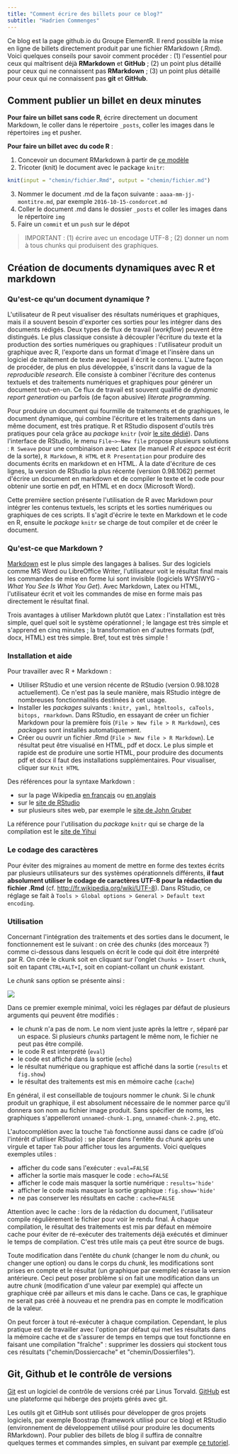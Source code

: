 ```yaml
---
title: "Comment écrire des billets pour ce blog?"
subtitle: "Hadrien Commenges"
---
```




Ce blog est la page github.io du Groupe ElementR. Il rend possible la mise en ligne de billets directement produit par une fichier RMarkdown (.Rmd). Voici quelques conseils pour savoir comment procéder : (1) l'essentiel pour ceux qui maîtrisent déjà **RMarkdown** et **GitHub** ; (2) un point plus détaillé pour ceux qui ne connaissent pas **RMarkdown** ; (3) un point plus détaillé pour ceux qui ne connaissent pas **git** et **GitHub**.

## Comment publier un billet en deux minutes

**Pour faire un billet sans code R**, écrire directement un document Markdown, le coller dans le répertoire `_posts`, coller les images dans le répertoires `img` et pusher.

**Pour faire un billet avec du code R** :

1. Concevoir un document RMarkdown à partir de [ce modèle](https://github.com/Groupe-ElementR/Groupe-ElementR.github.io/blob/master/owndata/Template.Rmd)
2. Tricoter (knit) le document avec le package `knitr`:


```r
knit(input = "chemin/fichier.Rmd", output = "chemin/fichier.md")
```

3. Nommer le document .md de la façon suivante : `aaaa-mm-jj-montitre.md`, par exemple `2016-10-15-condorcet.md`
3. Coller le document .md dans le dossier `_posts` et coller les images dans le répertoire `img`
4. Faire un `commit` et un `push` sur le dépot

> IMPORTANT : (1) écrire avec un encodage UTF-8 ; (2) donner un nom à tous chunks qui produisent des graphiques.


## Création de documents dynamiques avec R et markdown

### Qu'est-ce qu'un document dynamique ? 

L'utilisateur de R peut visualiser des résultats numériques et graphiques, mais il a souvent besoin d'exporter ces sorties pour les intégrer dans des documents rédigés. Deux types de flux de travail (*workflow*) peuvent être distingués. Le plus classique consiste à découpler l'écriture du texte et la production des sorties numériques ou graphiques : l'utilisateur produit un graphique avec R, l'exporte dans un format d'image et l'insère dans un logiciel de traitement de texte avec lequel il écrit le contenu. L'autre façon de procéder, de plus en plus développée, s'inscrit dans la vague de la *reproducible research*. Elle consiste à combiner l'écriture des contenus textuels et des traitements numériques et graphiques pour générer un document tout-en-un. Ce flux de travail est souvent qualifié de *dynamic report generation* ou parfois (de façon abusive) *literate programming*.

Pour produire un document qui fourmille de traitements et de graphiques, le document dynamique, qui combine l'écriture et les traitements dans un même document, est très pratique. R et RStudio disposent d'outils très pratiques pour cela grâce au *package* `knitr` (voir [le site dédié](http://yihui.name/knitr)). Dans l'interface de RStudio, le menu `File~>~New file` propose plusieurs solutions : `R Sweave` pour une combinaison avec Latex (le manuel *R et espace* est écrit de la sorte), `R Markdown`, `R HTML` et `R Presentation` pour produire des documents écrits en markdown et en HTML. À la date d'écriture de ces lignes, la version de RStudio la plus récente (version 0.98.1062) permet d'écrire un document en markdown et de compiler le texte et le code pour obtenir une sortie en pdf, en HTML et en docx (Microsoft Word).

Cette première section présente l'utilisation de R avec Markdown pour intégrer les contenus textuels, les scripts et les sorties numériques ou graphiques de ces scripts. Il s'agit d'écrire le texte en Markdown et le code en R, ensuite le *package* `knitr` se charge de tout compiler et de créer le document.


### Qu'est-ce que Markdown ?

[Markdown](https://fr.wikipedia.org/wiki/Markdown) est le plus simple des langages à balises. Sur des logiciels comme MS Word ou LibreOffice Writer, l'utilisateur voit le résultat final mais les commandes de mise en forme lui sont invisible (logiciels WYSIWYG - *What You See Is What You Get*). Avec Markdown, Latex ou HTML, l'utilisateur écrit et voit les commandes de mise en forme mais pas directement le résultat final.

Trois avantages à utiliser Markdown plutôt que Latex : l'installation est très simple, quel quel soit le système opérationnel ; le langage est très simple et s'apprend en cinq minutes ; la transformation en d'autres formats (pdf, docx, HTML) est très simple. Bref, tout est très simple !



### Installation et aide

Pour travailler avec R + Markdown :

- Utiliser RStudio et une version récente de RStudio (version 0.98.1028 actuellement). Ce n'est pas la seule manière, mais RStudio intègre de nombreuses fonctionnalités destinées à cet usage.
- Installer les *packages* suivants : `knitr, yaml, htmltools, caTools, bitops, rmarkdown`. Dans RStudio, en essayant de créer un fichier Markdown pour la première fois (`File > New file > R Markdown`), ces *packages* sont installés automatiquement.
- Créer ou ouvrir un fichier .Rmd (`File > New file > R Markdown`). Le résultat peut être visualisé en HTML, pdf et docx. Le plus simple et rapide est de produire une sortie HTML, pour produire des documents pdf et docx il faut des installations supplémentaires. Pour visualiser, cliquer sur `Knit HTML`

Des références pour la syntaxe Markdown : 

- sur la page Wikipedia [en français](https://fr.wikipedia.org/wiki/Markdown) ou [en anglais](https://en.wikipedia.org/wiki/Markdown)
- sur le [site de RStudio](http://rmarkdown.rstudio.com)
- sur plusieurs sites web, par exemple le [site de John Gruber](http://daringfireball.net/projects/markdown/syntax)

La référence pour l'utilisation du *package* `knitr` qui se charge de la compilation est le [site de Yihui](http://yihui.name/knitr/options)


### Le codage des caractères

Pour éviter des migraines au moment de mettre en forme des textes écrits par plusieurs utilisateurs sur des systèmes opérationnels différents, **il faut absolument utiliser le codage de caractères UTF-8 pour la rédaction du fichier .Rmd** (cf. <http://fr.wikipedia.org/wiki/UTF-8>). Dans RStudio, ce réglage se fait à `Tools > Global options > General > Default text encoding`. 


### Utilisation


Concernant l'intégration des traitements et des sorties dans le document, le fonctionnement est le suivant : on crée des *chunks* (des morceaux ?) comme ci-dessous dans lesquels on écrit le code qui doit être interprété par R. On crée le ckunk soit en cliquant sur l'onglet `Chunks > Insert chunk`, soit en tapant `CTRL+ALT+I`, soit en copiant-collant un *chunk* existant.

Le *chunk* sans option se présente ainsi :

![](/img/ScreenShotChunk.png")

Dans ce premier exemple minimal, voici les réglages par défaut de plusieurs arguments qui peuvent être modifiés :

- le *chunk* n'a pas de nom. Le nom vient juste après la lettre `r`, séparé par un espace. Si plusieurs *chunks* partagent le même nom, le fichier ne peut pas être compilé.
- le code R est interprété (`eval`)
- le code est affiché dans la sortie (`echo`)
- le résultat numérique ou graphique est affiché dans la sortie (`results` et `fig.show`)
- le résultat des traitements est mis en mémoire cache (`cache`)

En général, il est conseillable de toujours nommer le *chunk*. Si le *chunk* produit un graphique, il est absolument nécessaire de le nommer parce qu'il donnera son nom au fichier image produit. Sans spécifier de noms, les graphiques s'appelleront `unnamed-chunk-1.png`,  `unnamed-chunk-2.png`, etc. 

L'autocomplétion avec la touche `Tab` fonctionne aussi dans ce cadre (d'où l'intérêt d'utiliser RStudio) : se placer dans l'entête du *chunk* après une virgule et taper `Tab` pour afficher tous les arguments. Voici quelques exemples utiles :

- afficher du code sans l'exécuter : `eval=FALSE`
- afficher la sortie mais masquer le code : `echo=FALSE`
- afficher le code mais masquer la sortie numérique : `results='hide'`
- afficher le code mais masquer la sortie graphique : `fig.show='hide'`
- ne pas conserver les résultats en cache : `cache=FALSE`

Attention avec le cache : lors de la rédaction du document, l'utilisateur compile régulièrement le fichier pour voir le rendu final. À chaque compilation, le résultat des traitements est mis par défaut en mémoire cache pour éviter de ré-exécuter des traitements déjà exécutés et diminuer le temps de compilation. C'est très utile mais ça peut être source de bugs. 

Toute modification dans l'entête du *chunk* (changer le nom du *chunk*, ou changer une option) ou dans le corps du *chunk*, les modifications sont prises en compte et le résultat (un graphique par exemple) écrase la version antérieure. Ceci peut poser problème si on fait une modification dans un autre *chunk* (modification d'une valeur par exemple) qui affecte un graphique créé par ailleurs et mis dans le cache. Dans ce cas, le graphique ne serait pas créé à nouveau et ne prendra pas en compte le modification de la valeur. 

On peut forcer à tout ré-exécuter à chaque compilation. Cependant, le plus pratique est de travailler avec l'option par défaut qui met les résultats dans la mémoire cache et de s'assurer de temps en temps que tout fonctionne en faisant une compilation "fraîche" : supprimer les dossiers qui stockent tous ces résultats ("chemin/Dossiercache" et "chemin/Dossierfiles").


## Git, Github et le contrôle de versions

[Git](https://fr.wikipedia.org/wiki/Git) est un logiciel de contrôle de versions créé par Linus Torvald. [GitHub](https://fr.wikipedia.org/wiki/GitHub) est une plateforme qui héberge des projets gérés avec git.

Les outils git et GitHub sont utilisés pour développer de gros projets logiciels, par exemple Boostrap (framework utilisé pour ce blog) et RStudio (environnement de développement utilisé pour produire les documents RMarkdown). Pour publier des billets de blog il suffira de connaître quelques termes et commandes simples, en suivant par exemple [ce tutoriel](http://christopheducamp.com/2013/12/15/github-pour-nuls-partie-1).


